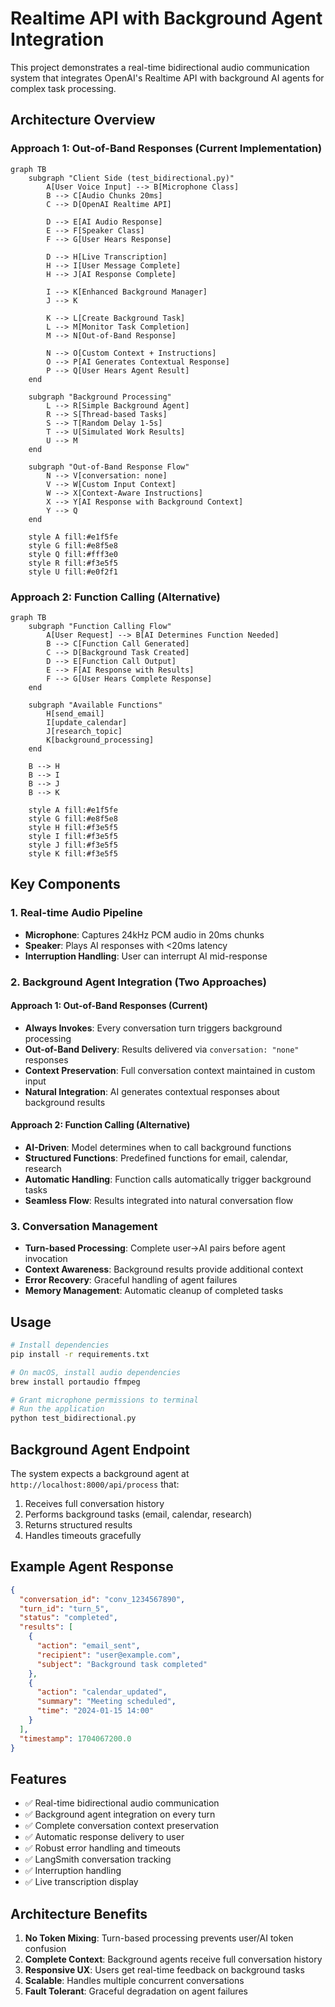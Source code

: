 # Realtime API with Background Agent Integration

This project demonstrates a real-time bidirectional audio communication system that integrates OpenAI's Realtime API with background AI agents for complex task processing.

## Architecture Overview

### Approach 1: Out-of-Band Responses (Current Implementation)

```mermaid
graph TB
    subgraph "Client Side (test_bidirectional.py)"
        A[User Voice Input] --> B[Microphone Class]
        B --> C[Audio Chunks 20ms]
        C --> D[OpenAI Realtime API]
        
        D --> E[AI Audio Response]
        E --> F[Speaker Class]
        F --> G[User Hears Response]
        
        D --> H[Live Transcription]
        H --> I[User Message Complete]
        H --> J[AI Response Complete]
        
        I --> K[Enhanced Background Manager]
        J --> K
        
        K --> L[Create Background Task]
        L --> M[Monitor Task Completion]
        M --> N[Out-of-Band Response]
        
        N --> O[Custom Context + Instructions]
        O --> P[AI Generates Contextual Response]
        P --> Q[User Hears Agent Result]
    end
    
    subgraph "Background Processing"
        L --> R[Simple Background Agent]
        R --> S[Thread-based Tasks]
        S --> T[Random Delay 1-5s]
        T --> U[Simulated Work Results]
        U --> M
    end
    
    subgraph "Out-of-Band Response Flow"
        N --> V[conversation: none]
        V --> W[Custom Input Context]
        W --> X[Context-Aware Instructions]
        X --> Y[AI Response with Background Context]
        Y --> Q
    end
    
    style A fill:#e1f5fe
    style G fill:#e8f5e8
    style Q fill:#fff3e0
    style R fill:#f3e5f5
    style U fill:#e0f2f1
```

### Approach 2: Function Calling (Alternative)

```mermaid
graph TB
    subgraph "Function Calling Flow"
        A[User Request] --> B[AI Determines Function Needed]
        B --> C[Function Call Generated]
        C --> D[Background Task Created]
        D --> E[Function Call Output]
        E --> F[AI Response with Results]
        F --> G[User Hears Complete Response]
    end
    
    subgraph "Available Functions"
        H[send_email]
        I[update_calendar]
        J[research_topic]
        K[background_processing]
    end
    
    B --> H
    B --> I
    B --> J
    B --> K
    
    style A fill:#e1f5fe
    style G fill:#e8f5e8
    style H fill:#f3e5f5
    style I fill:#f3e5f5
    style J fill:#f3e5f5
    style K fill:#f3e5f5
```

## Key Components

### 1. Real-time Audio Pipeline
- **Microphone**: Captures 24kHz PCM audio in 20ms chunks
- **Speaker**: Plays AI responses with <20ms latency
- **Interruption Handling**: User can interrupt AI mid-response

### 2. Background Agent Integration (Two Approaches)

#### Approach 1: Out-of-Band Responses (Current)
- **Always Invokes**: Every conversation turn triggers background processing
- **Out-of-Band Delivery**: Results delivered via `conversation: "none"` responses
- **Context Preservation**: Full conversation context maintained in custom input
- **Natural Integration**: AI generates contextual responses about background results

#### Approach 2: Function Calling (Alternative)
- **AI-Driven**: Model determines when to call background functions
- **Structured Functions**: Predefined functions for email, calendar, research
- **Automatic Handling**: Function calls automatically trigger background tasks
- **Seamless Flow**: Results integrated into natural conversation flow

### 3. Conversation Management
- **Turn-based Processing**: Complete user→AI pairs before agent invocation
- **Context Awareness**: Background results provide additional context
- **Error Recovery**: Graceful handling of agent failures
- **Memory Management**: Automatic cleanup of completed tasks

## Usage

```bash
# Install dependencies
pip install -r requirements.txt

# On macOS, install audio dependencies
brew install portaudio ffmpeg

# Grant microphone permissions to terminal
# Run the application
python test_bidirectional.py
```

## Background Agent Endpoint

The system expects a background agent at `http://localhost:8000/api/process` that:

1. Receives full conversation history
2. Performs background tasks (email, calendar, research)
3. Returns structured results
4. Handles timeouts gracefully

## Example Agent Response

```json
{
  "conversation_id": "conv_1234567890",
  "turn_id": "turn_5",
  "status": "completed",
  "results": [
    {
      "action": "email_sent",
      "recipient": "user@example.com",
      "subject": "Background task completed"
    },
    {
      "action": "calendar_updated",
      "summary": "Meeting scheduled",
      "time": "2024-01-15 14:00"
    }
  ],
  "timestamp": 1704067200.0
}
```

## Features

- ✅ Real-time bidirectional audio communication
- ✅ Background agent integration on every turn
- ✅ Complete conversation context preservation
- ✅ Automatic response delivery to user
- ✅ Robust error handling and timeouts
- ✅ LangSmith conversation tracking
- ✅ Interruption handling
- ✅ Live transcription display

## Architecture Benefits

1. **No Token Mixing**: Turn-based processing prevents user/AI token confusion
2. **Complete Context**: Background agents receive full conversation history
3. **Responsive UX**: Users get real-time feedback on background tasks
4. **Scalable**: Handles multiple concurrent conversations
5. **Fault Tolerant**: Graceful degradation on agent failures
